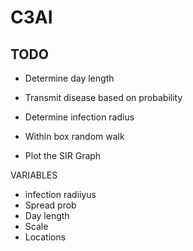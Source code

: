 # C3AI

## TODO

- Determine day length
- Transmit disease based on probability
- Determine infection radius
- Within box random walk



- Plot the SIR Graph

VARIABLES
- infection radiiyus
- Spread prob
- Day length
- Scale
- Locations
